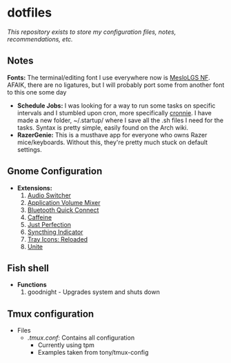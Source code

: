 # dotfiles
*This repository exists to store my configuration files, notes, recommendations, etc.*

## Notes
 **Fonts:** The terminal/editing font I use everywhere now is [MesloLGS NF](https://github.com/romkatv/powerlevel10k/blob/master/font.md). AFAIK, there are no ligatures, but I will probably port some from another font to this one some day 
* **Schedule Jobs:** I was looking for a way to run some tasks on specific intervals and I stumbled upon cron, more specifically [cronnie](https://archlinux.org/packages/core/x86_64/cronie/). I have made a new folder, ~/.startup/ where I save all the .sh files I need for the tasks. Syntax is pretty simple, easily found on the Arch wiki. 
* **RazerGenie:** This is a musthave app for everyone who owns Razer mice/keyboards. Without this, they're pretty much stuck on default settings. 

## Gnome Configuration
* **Extensions:**
    1. [Audio Switcher](https://extensions.gnome.org/extension/1092/audio-switcher/) 
    2. [Application Volume Mixer](https://extensions.gnome.org/extension/3499/application-volume-mixer/) 
	3. [Bluetooth Quick Connect](https://extensions.gnome.org/extension/1401/bluetooth-quick-connect/)
	4. [Caffeine](https://extensions.gnome.org/extension/517/caffeine/)
	5. [Just Perfection](https://extensions.gnome.org/extension/3843/just-perfection/)
	6. [Syncthing Indicator](https://extensions.gnome.org/extension/1070/syncthing-indicator/)
    7. [Tray Icons: Reloaded](https://extensions.gnome.org/extension/2890/tray-icons-reloaded/) 
	8. [Unite](https://extensions.gnome.org/extension/1287/unite/)
	

## Fish shell
* **Functions**
	1. goodnight - Upgrades system and shuts down

## Tmux configuration
* Files
    - *.tmux.conf*: Contains all configuration
      - Currently using tpm
      - Examples taken from tony/tmux-config 
